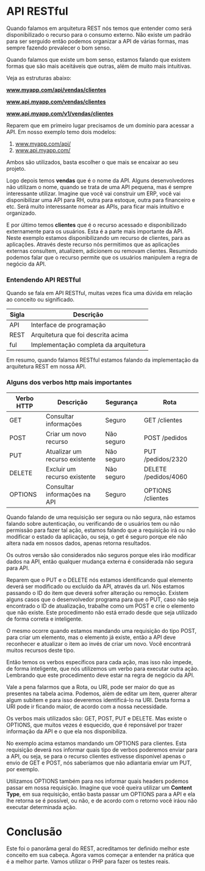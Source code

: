 # API RESTful

Quando falamos em arquitetura REST nós temos que entender como será disponibilizado o recurso para o consumo externo. Não existe um padrão para ser serguido então podemos organizar a API de várias formas, mas sempre fazendo prevalecer o bom senso.

Quando falamos que existe um bom senso, estamos falando que existem formas que são mais aceitáveis que outras, além de muito mais intuitivas.

Veja as estruturas abaixo:

**www.myapp.com/api/vendas/clientes**

**www.api.myapp.com/vendas/clientes**

**www.api.myapp.com/v1/vendas/clientes**

Reparem que em primeiro lugar precisamos de um domínio para acessar a API. Em nosso exemplo temo dois modelos:

1. www.myapp.com/api/
2. www.api.myapp.com/

Ambos são utilizados, basta escolher o que mais se encaixar ao seu projeto.

Logo depois temos **vendas** que é o nome da API. Alguns desenvolvedores não utilizam o nome, quando se trata de uma API pequena, mas é sempre interessante utilizar. Imagine que você vai construir um ERP, você vai disponibilizar uma API para RH, outra para estoque, outra para financeiro e etc. Será muito interessante nomear as APIs, para ficar mais intuitivo e organizado.

E por último temos **clientes** que é o recurso acessado e disponibilizado externamente para os usuários. Esta é a parte mais importante da API. Neste exemplo estamos disponibilizando um recurso de clientes, para as aplicações. Através deste recurso nós permitimos que as aplicações externas consultem, atualizem, adicionem ou removam clientes. Resumindo podemos falar que o recurso permite que os usuários manipulem a regra de negócio da API.

### Entendendo API RESTful

Quando se fala em API RESTful, muitas vezes fica uma dúvida em relação ao conceito ou significado.

Sigla | Descrição
------- | -------------
API | Interface de programação
REST | Arquitetura que foi descrita acima
ful | Implementação completa da arquitetura

Em resumo, quando falamos RESTful estamos falando da implementação da arquitetura REST em nossa API.

### Alguns dos verbos http mais importantes

Verbo HTTP | Descrição | Segurança | Rota
----------------- | ------------- | --------------- | -------
GET | Consultar informações | Seguro | GET /clientes
POST | Criar um novo recurso | Não seguro | POST /pedidos
PUT | Atualizar um recurso existente | Não seguro | PUT /pedidos/2320
DELETE | Excluir um recurso existente | Não seguro | DELETE /pedidos/4060
OPTIONS | Consultar informações na API | Seguro | OPTIONS /clientes

Quando falando de uma requisição ser segura ou não segura, não estamos falando sobre autenticação, ou verificando de o usuários tem ou não permissão para fazer tal ação, estamos falando que a requisição irá ou não modificar o estado da aplicação, ou seja, o get é seguro porque ele não altera nada em nossos dados, apenas retorna resultados.

Os outros versão são considerados não seguros porque eles irão modificar dados na API, então qualquer mudança externa é considerada não segura para API.

Reparem que o PUT e o DELETE nós estamos identificando qual elemento deverá ser modificado ou excluído da API, através da url. Nós estamos passando o ID do item que deverá sofrer alteração ou remoção. Existem alguns casos que o desenvolvedor programa para que o PUT, caso não seja encontrado o ID de atualização, trabalhe como um POST e crie o elemento que não existe. Este procedimento não está errado desde que seja utilizado de forma correta e inteligente.

O mesmo ocorre quando estamos mandando uma requisição do tipo POST, para criar um elemento, mas o elemento já existe, então a API deve reconhecer e atualizar o item ao invés de criar um novo. Você encontrará muitos recursos deste tipo.

Então temos os verbos específicos para cada ação, mas isso não impede, de forma inteligente, que nós utilizemos um verbo para executar outra ação. Lembrando que este procedimento deve estar na regra de negócio da API.

Vale a pena falarmos que a Rota, ou URI, pode ser maior do que as presentes na tabela acima. Podemos, além de editar um item, querer alterar algum subitem e para isso deveremos identificá-lo na URI. Desta forma a URI pode ir ficando maior, de acordo com a nossa necessidade.

Os verbos mais utilizados são: GET, POST, PUT e DELETE. Mas existe o OPTIONS, que muitos vezes é esquecido, que é reponsável por trazer informação da API e o que ela nos disponibiliza.

No exemplo acima estamos mandando um OPTIONS para clientes. Esta requisição deverá nos informar quais tipo de verbos poderemos enviar para a API, ou seja, se para o recurso clientes estivesse disponível apenas o envio de GET e POST, nós saberíamos que não adiantaria enviar um PUT, por exemplo.

Utilizamos OPTIONS também para nos informar quais headers podemos passar em nossa requisição. Imagine que você queira utilizar um **Content Type**, em sua requisição, então basta passar um OPTIONS para a API e ela lhe retorna se é possível, ou não, e de acordo com o retorno você iráou não executar determinada ação.

# Conclusão

Este foi o panorâma geral do REST, acreditamos ter definido melhor este conceito em sua cabeça. Agora vamos começar a entender na prática que é a melhor parte. Vamos utilizar o PHP para fazer os testes reais.